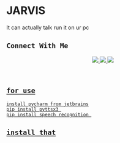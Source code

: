 # JARVIS
It can actually talk run it on ur pc

## ```Connect With Me```
<p align="center">
<a href="https://wa.me/2348050261876"><img src="https://img.shields.io/badge/Contact Timmy-25D366?style=for-the-badge&logo=whatsapp&logoColor=white" />
<a href="https://chat.whatsapp.com/J7nL30R7Y8i3iiXlsrS1N2"><img src="https://img.shields.io/badge/Join Official GC-25D366?style=for-the-badge&logo=whatsapp&logoColor=white" />
<a href="#"><img src="https://img.shields.io/badge/Subscribe Timmy-ff0000?style=for-the-badge&logo=youtube&logoColor=ff000000&link=https://www.youtube.com/c/BOTINDO" /><br>
</p>
<br>

## ```for use```

```
install pycharm from jetbrains
pip install pyttsx3 
pip install speech recognition 
```

## ```install that```
